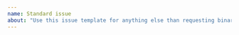 ```yaml
---
name: Standard issue
about: "Use this issue template for anything else than requesting binaries for a specific version"
---
```

